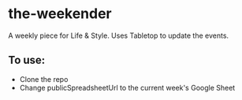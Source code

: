 # the-weekender

A weekly piece for Life & Style. Uses Tabletop to update the events.

## To use: 
- Clone the repo
- Change publicSpreadsheetUrl to the current week's Google Sheet